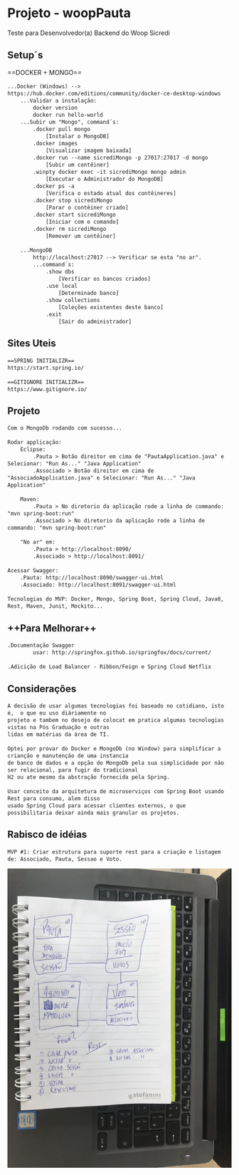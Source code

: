 # Projeto - woopPauta
Teste para Desenvolvedor(a) Backend do Woop Sicredi

## Setup´s
==DOCKER + MONGO==

	...Docker (Windows) --> https://hub.docker.com/editions/community/docker-ce-desktop-windows
  		...Validar a instalação:
			docker version
			docker run hello-world
		...Subir um "Mongo", command´s:
			.docker pull mongo
				[Instalar o MongoDB]
			.docker images
				[Visualizar imagem baixada]
			.docker run --name sicrediMongo -p 27017:27017 -d mongo
				[Subir um contêiner]
			.winpty docker exec -it sicrediMongo mongo admin
				[Executar o Administrador do MongoDB]
			.docker ps -a
				[Verifica o estado atual dos contêineres]
			.docker stop sicrediMongo
				[Parar o contêiner criado]
			.docker start sicrediMongo
				[Iniciar com o comando]
			.docker rm sicrediMongo
				[Remover um contêiner]

		...MongoDB
			http://localhost:27017 --> Verificar se esta "no ar".
			...command´s:
				.show dbs
					[Verificar os bancos criados]
				.use local
					[Determinado banco]
				.show collections
					[Coleções existentes deste banco]
				.exit
					[Sair do administrador]

## Sites Uteis
	==SPRING INITIALIZR==
	https://start.spring.io/

	==GITIGNORE INITIALIZR==
	https://www.gitignore.io/
	
## Projeto
	Com o MongoDb rodando com sucesso...
	
	Rodar applicação: 
		Eclipse:
			.Pauta > Botão direitor em cima de "PautaApplication.java" e Selecionar: "Run As..." "Java Application"
			.Associado > Botão direitor em cima de "AssociadoApplication.java" e Selecionar: "Run As..." "Java Application"
	
		Maven:
			.Pauta > No diretorio da aplicação rode a linha de commando: "mvn spring-boot:run"
			.Associado > No diretorio da aplicação rode a linha de commando: "mvn spring-boot:run"
		
		"No ar" em: 
			.Pauta > http://localhost:8090/
			.Associado > http://localhost:8091/

	Acessar Swagger:
		.Pauta: http://localhost:8090/swagger-ui.html
		.Associado: http://localhost:8091/swagger-ui.html
	
	Tecnologias do MVP: Docker, Mongo, Spring Boot, Spring Cloud, Java8, Rest, Maven, Junit, Mockito...
		
## ++Para Melhorar++
	.Documentação Swagger
			usar: http://springfox.github.io/springfox/docs/current/

	.Adicição de Load Balancer - Ribbon/Feign e Spring Cloud Netflix

## Considerações
	A decisão de usar algumas tecnologias foi baseado no cotidiano, isto é,  o que eu uso diáriamente no
	projeto e tambem no desejo de colocat em pratica algumas tecnologias vistas na Pós Graduação e outras
	lidas em matérias da área de TI.

	Optei por provar do Docker e MongoDb (no Window) para simplificar a crianção e manutenção de uma instancia
	de banco de dados e a opção do MongoDb pela sua simplicidade por não ser relacional, para fugir do tradicional
	H2 ou ate mesmo da abstração fornecida pela Spring.

	Usar conceito da arquitetura de microserviços com Spring Boot usando Rest para consumo, alem disso 
	usado Spring Cloud para acessar clientes externos, o que possibilitaria deixar ainda mais granular os projetos.
	
## Rabisco de idéias
	MVP #1: Criar estrutura para suporte rest para a criação e listagem de: Associado, Pauta, Sessao e Voto. 
![alt text](https://github.com/grfrick/woopPauta/blob/master/rabisco%20inicia%20de%20ideias%20MVP.jpeg)
